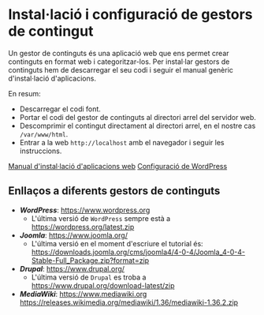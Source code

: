 # Instal·lació i configuració de gestors de contingut
Un gestor de continguts és una aplicació web que ens permet crear continguts en format web i categoritzar-los. Per instal·lar gestors de continguts hem de descarregar el seu codi i seguir el manual genèric d'instal·lació d'aplicacions.

En resum:
* Descarregar el codi font.
* Portar el codi del gestor de continguts al directori arrel del servidor web.
* Descomprimir el contingut directament al directori arrel, en el nostre cas `/var/www/html`.
* Entrar a la web `http://localhost` amb el navegador i seguir les instruccions.

[Manual d'instal·lació d'aplicacions web](installacio-aplicacions-web.md)
[Configuració de WordPress](configuracio-wordpress.md)

## Enllaços a diferents gestors de continguts
* ***WordPress***: https://www.wordpress.org
  * L'última versió de `WordPress` sempre està a https://wordpress.org/latest.zip
* ***Joomla***: https://www.joomla.org/
  * L'última versió en el moment d'escriure el tutorial és: https://downloads.joomla.org/cms/joomla4/4-0-4/Joomla_4-0-4-Stable-Full_Package.zip?format=zip
* ***Drupal***: https://www.drupal.org/
  * L'última versió de `Drupal` es troba a https://www.drupal.org/download-latest/zip
* ***MediaWiki***: https://www.mediawiki.org
https://releases.wikimedia.org/mediawiki/1.36/mediawiki-1.36.2.zip
